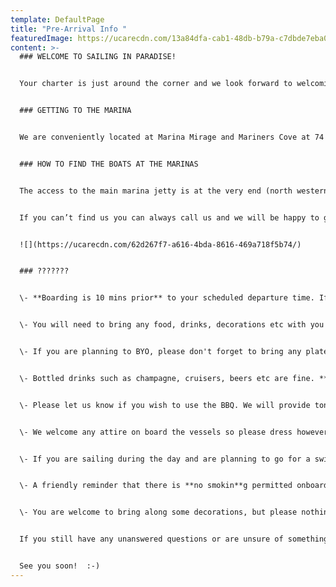 ```yaml
---
template: DefaultPage
title: "Pre-Arrival Info "
featuredImage: https://ucarecdn.com/13a84dfa-cab1-48db-b79a-c7dbde7eba0f/
content: >-
  ### WELCOME TO SAILING IN PARADISE!


  Your charter is just around the corner and we look forward to welcoming you and your guests onboard :) We have put together some essential pre-charter info to help get you ready for a totally stress-free and seamless experience! 


  ### GETTING TO THE MARINA


  We are conveniently located at Marina Mirage and Mariners Cove at 74 Seaworld Drive, Main Beach. The marinas are directly adjacent to one another and there is plentiful free parking which you are invited to use.


  ### HOW TO FIND THE BOATS AT THE MARINAS


  The access to the main marina jetty is at the very end (north western corner) of the carpark behind the 'Ridong Plaza' building.   Please take the jetty with the big yellow archway at Mariner's Cove. For the 'Seawind 1000XL' please take the first arm (to your left) after going under the yellow archway. For 'Spirit of Gwonda' and 'Oceans' please take the second arm (to your left). You should be able to see our boats from the main jetty.    Please find a map below.  


  If you can’t find us you can always call us and we will be happy to guide you.


  ![](https://ucarecdn.com/62d267f7-a616-4bda-8616-469a718f5b74/)


  ### ???????


  \- **Boarding is 10 mins prior** to your scheduled departure time. If you arrive early we ask that you please meet your group at the top, main boardwalk and wait there until our crew are ready for you as we may still be cleaning/preparing for your group. The Marinas are very narrow, so it can be unsafe for large groups to congregate near the boats. 


  \- You will need to bring any food, drinks, decorations etc with you on arrival. Unfortunately we are not able to accept early deliveries. 


  \- If you are planning to BYO, please don't forget to bring any plates, cutlery, napkins etc if required. Please make sure any cups are **non-breakable**. We will provide esky's with ice 


  \- Bottled drinks such as champagne, cruisers, beers etc are fine. **Red wine and straight bottles of spirits are not permitted**, but you are welcome to bring along pre-mix spirits in bottles/cans. 


  \- Please let us know if you wish to use the BBQ. We will provide tongs and oil. 


  \- We welcome any attire on board the vessels so please dress however you feel comfortable, winter evenings a jacket is advisable. **Shoes will need to be slipped off prior to boarding :)** 


  \- If you are sailing during the day and are planning to go for a swim or enjoy our complimentary beach activities, don't forget your beach towel, swimmers and sunscreen (slip, slop, slap!) 


  \- A friendly reminder that there is **no smokin**g permitted onboard our vessels. Our crew can organise a smoking stop for any guests on request, please let them know at the start of your charter. 


  \- You are welcome to bring along some decorations, but please nothing that will stain or burn the boat. Party poppers, sparklers, paper streamers, table and foil confetti are not permitted. 


  If you still have any unanswered questions or are unsure of something, please feel free to give us a call. 


  See you soon!  :-)
---
```

